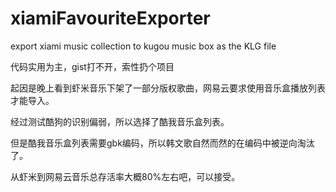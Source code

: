 # xiamiFavouriteExporter

export xiami music collection to kugou music box as the KLG file

代码实用为主，gist打不开，索性扔个项目

起因是晚上看到虾米音乐下架了一部分版权歌曲，网易云要求使用音乐盒播放列表才能导入。

经过测试酷狗的识别偏弱，所以选择了酷我音乐盒列表。

但是酷我音乐盒列表需要gbk编码，所以韩文歌自然而然的在编码中被逆向淘汰了。

从虾米到网易云音乐总存活率大概80%左右吧，可以接受。
